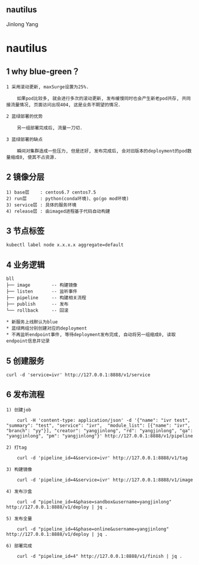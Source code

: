 nautilus
-------------
Jinlong Yang

# nautilus

## 1 why blue-green？

    1 采用滚动更新, maxSurge设置为25%.

        如果pod比较多, 就会进行多次的滚动更新, 发布缓慢同时也会产生新老pod共存, 共同接流量情况, 页面访问出现404, 这是业务不期望的情况.

    2 蓝绿部署的优势

        另一组部署完成后, 流量一刀切.

    3 蓝绿部署的缺点

        瞬间对集群造成一些压力, 但是还好, 发布完成后, 会对旧版本的deployment的pod数量缩成0, 使其不占资源.


## 2 镜像分层

    1) base层    : centos6.7 centos7.5
    2) run层     : python(conda环境)、go(go mod环境)
    3) service层 : 具体的服务环境
    4) release层 : 由imaged进程基于代码自动构建


## 3 节点标签

    kubectl label node x.x.x.x aggregate=default


## 4 业务逻辑

    bll
    ├── image        -- 构建镜像
    ├── listen       -- 监听事件
    ├── pipeline     -- 构建相关流程
    ├── publish      -- 发布
    └── rollback     -- 回滚

    * 新服务上线默认为blue
    * 蓝绿两组分别创建对应的deployment
    * 不再监听endpoint事件, 等待deployment发布完成, 自动将另一组缩成0, 读取endpoint信息并记录


## 5 创建服务

    curl -d 'service=ivr' http://127.0.0.1:8888/v1/service


## 6 发布流程

    1) 创建job

        curl -H 'content-type: application/json' -d '{"name": "ivr test", "summary": "test", "service": "ivr",  "module_list": [{"name": "ivr", "branch": "yy"}], "creator": "yangjinlong", "rd": "yangjinlong", "qa": "yangjinlong", "pm": "yangjinlong"}' http://127.0.0.1:8888/v1/pipeline

    2) 打tag

        curl -d 'pipeline_id=4&service=ivr' http://127.0.0.1:8888/v1/tag

    3) 构建镜像

        curl -d 'pipeline_id=4&service=ivr' http://127.0.0.1:8888/v1/image

    4) 发布沙盒

        curl -d "pipeline_id=4&phase=sandbox&username=yangjinlong" http://127.0.0.1:8888/v1/deploy | jq .

    5) 发布全量

        curl -d "pipeline_id=4&phase=online&username=yangjinlong" http://127.0.0.1:8888/v1/deploy | jq .

    6) 部署完成

        curl -d "pipeline_id=4" http://127.0.0.1:8888/v1/finish | jq .

